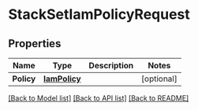 # StackSetIamPolicyRequest

## Properties

Name | Type | Description | Notes
------------ | ------------- | ------------- | -------------
**Policy** | [**IamPolicy**](iamPolicy.md) |  | [optional] 

[[Back to Model list]](../README.md#documentation-for-models) [[Back to API list]](../README.md#documentation-for-api-endpoints) [[Back to README]](../README.md)


